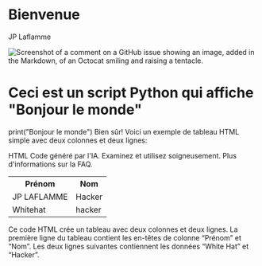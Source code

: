 # Bienvenue
JP Laflamme


![Screenshot of a comment on a GitHub issue showing an image, added in the Markdown, of an Octocat smiling and raising a tentacle.](https://myoctocat.com/assets/images/base-octocat.svg)
# Ceci est un script Python qui affiche "Bonjour le monde"
print("Bonjour le monde")
Bien sûr! Voici un exemple de tableau HTML simple avec deux colonnes et deux lignes:

HTML
Code généré par l'IA. Examinez et utilisez soigneusement. Plus d'informations sur la FAQ.

<table>
  <tr>
    <th>Prénom</th>
    <th>Nom</th>
  </tr>
  <tr>
    <td>JP LAFLAMME</td>
    <td>Hacker</td>
  </tr>
  <tr>
    <td>Whitehat</td>
    <td>hacker</td>
  </tr>
</table>
Ce code HTML crée un tableau avec deux colonnes et deux lignes. La première ligne du tableau contient les en-têtes de colonne “Prénom” et “Nom”. Les deux lignes suivantes contiennent les données “White Hat” et “Hacker”.